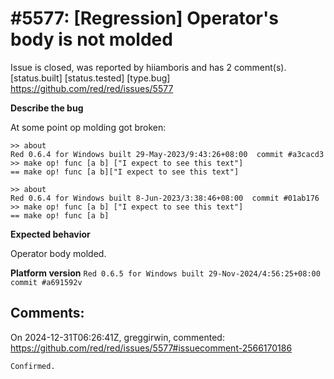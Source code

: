 
#5577: [Regression] Operator's body is not molded
================================================================================
Issue is closed, was reported by hiiamboris and has 2 comment(s).
[status.built] [status.tested] [type.bug]
<https://github.com/red/red/issues/5577>

**Describe the bug**

At some point op molding got broken:
```
>> about
Red 0.6.4 for Windows built 29-May-2023/9:43:26+08:00  commit #a3cacd3
>> make op! func [a b] ["I expect to see this text"]
== make op! func [a b]["I expect to see this text"]

>> about
Red 0.6.4 for Windows built 8-Jun-2023/3:38:46+08:00  commit #01ab176
>> make op! func [a b] ["I expect to see this text"]
== make op! func [a b]
```

**Expected behavior**

Operator body molded.

**Platform version**
`Red 0.6.5 for Windows built 29-Nov-2024/4:56:25+08:00  commit #a691592v`


Comments:
--------------------------------------------------------------------------------

On 2024-12-31T06:26:41Z, greggirwin, commented:
<https://github.com/red/red/issues/5577#issuecomment-2566170186>

    Confirmed.

